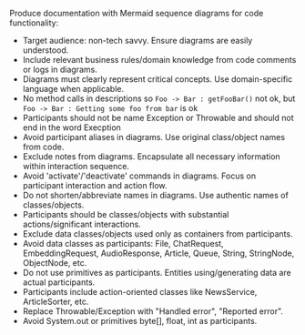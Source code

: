 Produce documentation with Mermaid sequence diagrams for code functionality:
* Target audience: non-tech savvy. Ensure diagrams are easily understood.
* Include relevant business rules/domain knowledge from code comments or logs in diagrams.
* Diagrams must clearly represent critical concepts. Use domain-specific language when applicable.
* No method calls in descriptions so `Foo -> Bar : getFooBar()` not ok, but `Foo -> Bar : Getting some foo from bar` is ok
* Participants should not be name Exception or Throwable and should not end in the word Execption
* Avoid participant aliases in diagrams. Use original class/object names from code.
* Exclude notes from diagrams. Encapsulate all necessary information within interaction sequence.
* Avoid 'activate'/'deactivate' commands in diagrams. Focus on participant interaction and action flow.
* Do not shorten/abbreviate names in diagrams. Use authentic names of classes/objects.
* Participants should be classes/objects with substantial actions/significant interactions.
* Exclude data classes/objects used only as containers from participants.
* Avoid data classes as participants: File, ChatRequest, EmbeddingRequest, AudioResponse, Article, Queue, String, StringNode, ObjectNode, etc.
* Do not use primitives as participants. Entities using/generating data are actual participants.
* Participants include action-oriented classes like NewsService, ArticleSorter, etc.
* Replace Throwable/Exception with "Handled error", "Reported error".
* Avoid System.out or primitives byte[], float, int as participants.
